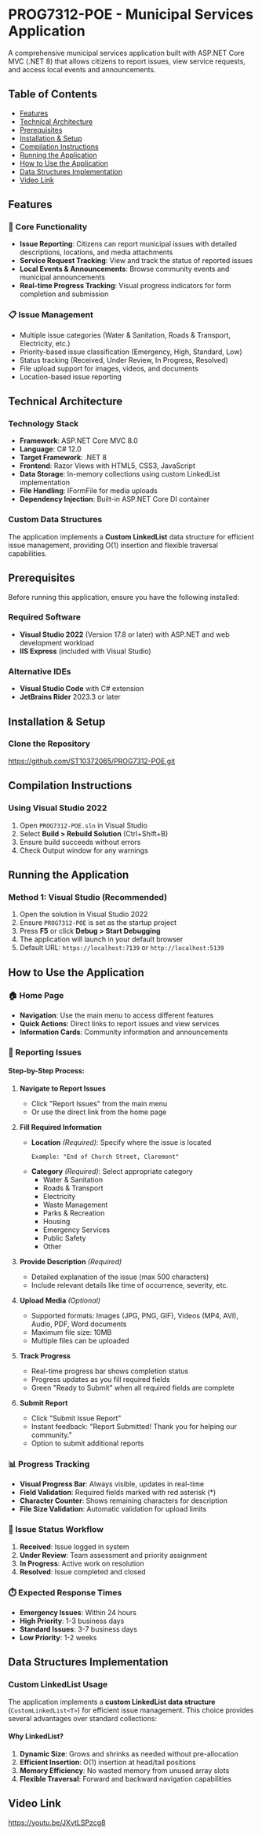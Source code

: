 ﻿# PROG7312-POE - Municipal Services Application

A comprehensive municipal services application built with ASP.NET Core MVC (.NET 8) that allows citizens to report issues, view service requests, and access local events and announcements.

## Table of Contents
- [Features](#features)
- [Technical Architecture](#technical-architecture)
- [Prerequisites](#prerequisites)
- [Installation & Setup](#installation--setup)
- [Compilation Instructions](#compilation-instructions)
- [Running the Application](#running-the-application)
- [How to Use the Application](#how-to-use-the-application)
- [Data Structures Implementation](#data-structures-implementation)
- [Video Link](#video-link)

## Features

### 🎯 Core Functionality
- **Issue Reporting**: Citizens can report municipal issues with detailed descriptions, locations, and media attachments
- **Service Request Tracking**: View and track the status of reported issues
- **Local Events & Announcements**: Browse community events and municipal announcements
- **Real-time Progress Tracking**: Visual progress indicators for form completion and submission

### 📋 Issue Management
- Multiple issue categories (Water & Sanitation, Roads & Transport, Electricity, etc.)
- Priority-based issue classification (Emergency, High, Standard, Low)
- Status tracking (Received, Under Review, In Progress, Resolved)
- File upload support for images, videos, and documents
- Location-based issue reporting

## Technical Architecture

### Technology Stack
- **Framework**: ASP.NET Core MVC 8.0
- **Language**: C# 12.0
- **Target Framework**: .NET 8
- **Frontend**: Razor Views with HTML5, CSS3, JavaScript
- **Data Storage**: In-memory collections using custom LinkedList implementation
- **File Handling**: IFormFile for media uploads
- **Dependency Injection**: Built-in ASP.NET Core DI container

### Custom Data Structures
The application implements a **Custom LinkedList** data structure for efficient issue management, providing O(1) insertion and flexible traversal capabilities.

## Prerequisites

Before running this application, ensure you have the following installed:

### Required Software
- **Visual Studio 2022** (Version 17.8 or later) with ASP.NET and web development workload
- **IIS Express** (included with Visual Studio)

### Alternative IDEs
- **Visual Studio Code** with C# extension
- **JetBrains Rider** 2023.3 or later


## Installation & Setup

### Clone the Repository

https://github.com/ST10372065/PROG7312-POE.git

## Compilation Instructions

### Using Visual Studio 2022
1. Open `PROG7312-POE.sln` in Visual Studio
2. Select **Build > Rebuild Solution** (Ctrl+Shift+B)
3. Ensure build succeeds without errors
4. Check Output window for any warnings

## Running the Application

### Method 1: Visual Studio (Recommended)
1. Open the solution in Visual Studio 2022
2. Ensure `PROG7312-POE` is set as the startup project
3. Press **F5** or click **Debug > Start Debugging**
4. The application will launch in your default browser
5. Default URL: `https://localhost:7139` or `http://localhost:5139`

## How to Use the Application

### 🏠 Home Page
- **Navigation**: Use the main menu to access different features
- **Quick Actions**: Direct links to report issues and view services
- **Information Cards**: Community information and announcements

### 📝 Reporting Issues

#### Step-by-Step Process:
1. **Navigate to Report Issues**
   - Click "Report Issues" from the main menu
   - Or use the direct link from the home page

2. **Fill Required Information**
   - **Location** *(Required)*: Specify where the issue is located
     ```
     Example: "End of Church Street, Claremont"
     ```
   - **Category** *(Required)*: Select appropriate category
     - Water & Sanitation
     - Roads & Transport
     - Electricity
     - Waste Management
     - Parks & Recreation
     - Housing
     - Emergency Services
     - Public Safety
     - Other

3. **Provide Description** *(Required)*
   - Detailed explanation of the issue (max 500 characters)
   - Include relevant details like time of occurrence, severity, etc.

4. **Upload Media** *(Optional)*
   - Supported formats: Images (JPG, PNG, GIF), Videos (MP4, AVI), Audio, PDF, Word documents
   - Maximum file size: 10MB
   - Multiple files can be uploaded

5. **Track Progress**
   - Real-time progress bar shows completion status
   - Progress updates as you fill required fields
   - Green "Ready to Submit" when all required fields are complete

6. **Submit Report**
   - Click "Submit Issue Report"
   - Instant feedback: "Report Submitted! Thank you for helping our community."
   - Option to submit additional reports

### 📊 Progress Tracking
- **Visual Progress Bar**: Always visible, updates in real-time
- **Field Validation**: Required fields marked with red asterisk (*)
- **Character Counter**: Shows remaining characters for description
- **File Size Validation**: Automatic validation for upload limits

### 🔄 Issue Status Workflow
1. **Received**: Issue logged in system
2. **Under Review**: Team assessment and priority assignment
3. **In Progress**: Active work on resolution
4. **Resolved**: Issue completed and closed

### ⏱️ Expected Response Times
- **Emergency Issues**: Within 24 hours
- **High Priority**: 1-3 business days
- **Standard Issues**: 3-7 business days
- **Low Priority**: 1-2 weeks

## Data Structures Implementation

### Custom LinkedList Usage

The application implements a **custom LinkedList data structure** (`CustomLinkedList<T>`) for efficient issue management. This choice provides several advantages over standard collections:

#### Why LinkedList?
1. **Dynamic Size**: Grows and shrinks as needed without pre-allocation
2. **Efficient Insertion**: O(1) insertion at head/tail positions
3. **Memory Efficiency**: No wasted memory from unused array slots
4. **Flexible Traversal**: Forward and backward navigation capabilities

## Video Link
https://youtu.be/JXvtLSPzcg8
